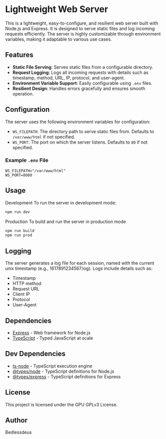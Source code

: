 # Lightweight Web Server

This is a lightweight, easy-to-configure, and resilient web server built with Node.js and Express. It is designed to serve static files and log incoming requests efficiently. The server is highly customizable through environment variables, making it adaptable to various use cases.

## Features
- **Static File Serving**: Serves static files from a configurable directory.
- **Request Logging**: Logs all incoming requests with details such as timestamp, method, URL, IP, protocol, and user-agent.
- **Environment Variable Support**: Easily configurable using `.env` files.
- **Resilient Design**: Handles errors gracefully and ensures smooth operation.

## Configuration
The server uses the following environment variables for configuration:

- `WS_FILEPATH`: The directory path to serve static files from. Defaults to `/var/www/html` if not specified.
- `WS_PORT`: The port on which the server listens. Defaults to `80` if not specified.

### Example `.env` File
```env
WS_FILEPATH="/var/www/html"
WS_PORT=8080
```

## Usage
Development
To run the server in development mode:
```sh
npm run dev
```

Production
To build and run the server in production mode
```sh
npm run build
npm run prod
```

## Logging
The server generates a log file for each session, named with the current unix timestamp (e.g., 1617891234567.log). Logs include details such as:

* Timestamp
* HTTP method
* Request URL
* Client IP
* Protocol
* User-Agent

## Dependencies
* [Express](https://expressjs.com/) - Web framework for Node.js
* [TypeScript](https://www.typescriptlang.org/) - Typed JavaScript at scale

## Dev Dependencies
* [ts-node](https://github.com/TypeStrong/ts-node) - TypeScript execution engine
* [@types/node](https://www.npmjs.com/package/@types/node) - TypeScript definitions for Node.js
* [@types/express](https://www.npmjs.com/package/@types/express) - TypeScript definitions for Express

## License
This project is licensed under the GPU GPLv3 License.

## Author
Bedlessdeus
